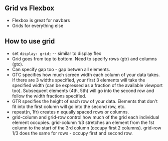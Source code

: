 ## Grid vs Flexbox

- Flexbox is great for navbars
- Grids for everything else

## How to use grid

- set `display: grid;` -- similar to display flex
- Grid goes from top to bottom. Need to specify rows (gtr) and columns (gtc).
- Can specify gap too - gap betwen all elements.
- GTC specifies how much screen width each column of your data takes. If there are 3 widths specified, your first 3 elements will take the specified width (can be expressed as a fraction of the available viewport too). Subsequent elements (4th, 5th) will go into the second row and follow the width fractions specified.
- GTR specifies the height of each row of your data. Elements that don't fit into the first column will go into the second row, etc.
- repeat(n, 1fr) creates n equally spaced rows or columns.
- grid-column and grid-row control how much of the grid each individual element occupies. grid-column 1/3 stretches an element from the 1st column to the start of the 3rd column (occupy first 2 columns). grid-row 1/3 does the same for rows - occupy first and second row.
